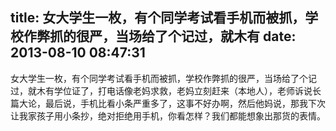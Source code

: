 title: 女大学生一枚，有个同学考试看手机而被抓，学校作弊抓的很严，当场给了个记过，就木有
date: 2013-08-10 08:47:31
---

女大学生一枚，有个同学考试看手机而被抓，学校作弊抓的很严，当场给了个记过，就木有学位证了，打电话像老妈求救，老妈立刻赶来（本地人），老师诉说长篇大论，最后说，手机比看小条严重多了，这事不好办啊，然后他妈说，那我下次让我家孩子用小条抄，绝对拒绝用手机，你看怎样？我们都能想象出那货的表情。